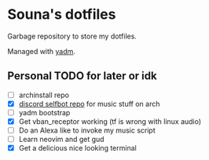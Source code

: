 # Souna's dotfiles
Garbage repository to store my dotfiles.

Managed with [yadm](https://github.com/TheLocehiliosan/yadm).

## Personal TODO for later or idk
- [ ] archinstall repo
- [x] [discord selfbot repo](https://github.com/SounaVR/sounarch-selfbot) for music stuff on arch
- [ ] yadm bootstrap
- [x] Get vban_receptor working (tf is wrong with linux audio)
- [ ] Do an Alexa like to invoke my music script
- [ ] Learn neovim and get gud
- [x] Get a delicious nice looking terminal

